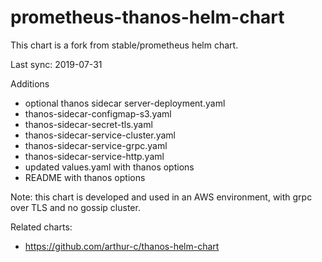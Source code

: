 # prometheus-thanos-helm-chart

This chart is a fork from stable/prometheus helm chart.

Last sync: 2019-07-31

Additions

- optional thanos sidecar server-deployment.yaml
- thanos-sidecar-configmap-s3.yaml
- thanos-sidecar-secret-tls.yaml
- thanos-sidecar-service-cluster.yaml
- thanos-sidecar-service-grpc.yaml
- thanos-sidecar-service-http.yaml
- updated values.yaml with thanos options
- README with thanos options


Note: this chart is developed and used in an AWS environment, with grpc over TLS and no gossip cluster.

Related charts:
- https://github.com/arthur-c/thanos-helm-chart

